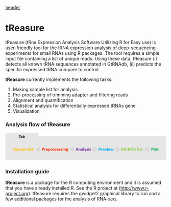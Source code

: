 [header](https://github.com/jinoklee/tReasure/blob/master/docs/header.png?raw=true)

# tReasure
tReasure (tRna Expression Analysis Software Utilizing R for Easy use) is user-friendly tool for the tRNA expression analysis of deep-sequencing experiments for small RNAs using R packages. The tool requires a simple input file containing a list of unique reads. Using these data, tReasure (i) detects all known tRNA sequences annotated in GtRNAdb, (ii) predicts the specific expressed tRNA compare to control.


**tReasure** currently implements the following tasks:
1) Making sample list for analysis
2) Pre-processing of trimming adapter and filtering reads
3) Alignment and quantification
4) Statistical analysis for differentially expressed tRNAs gene
5) Visualization


### **Analysis flow of tReasure**
 ![Flow](https://github.com/jinoklee/tReasure/blob/master/docs/flow.png?raw=true)




### Installation guide
**tReasure** is a package for the R computing environment and it is assumed that you have already installed R. See the R project at (http://www.r-project.org). tReasure requires the gwidget2 graphical library to run and a few additional packages for the analysis of RNA-seq. 
  
  

